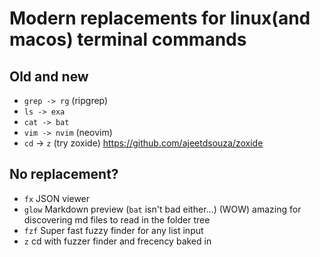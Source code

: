 # Modern replacements for linux(and macos) terminal commands

## Old and new

- `grep -> rg` (ripgrep)
- `ls -> exa`
- `cat -> bat`
- `vim -> nvim` (neovim)
- `cd` -> `z` (try zoxide) https://github.com/ajeetdsouza/zoxide

## No replacement?
- `fx` JSON viewer
- `glow` Markdown preview (`bat` isn't bad either...) (WOW) amazing for
	discovering md files to read in the folder tree
- `fzf` Super fast fuzzy finder for any list input
- `z` cd with fuzzer finder and frecency baked in

